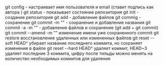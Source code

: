 git config - настраивает имя пользователя и email (ставит подпись как автора )
git status - показывает состояние репозитория 
git init - создание репозитория
git add - добавление файлов 
git commig - сохранение
git commit -m "" - сохранение и добавление названия
git commit -a -m "" - добавление файлов и сохранение (git add + git commit)
git commit --amend -m "" изменение имени уже сохраненного commit
git restore восстановление удаленных или измененных файлов
git reset --soft HEAD^ убирает название последнего коммита, но сохраняет изменения в файле
git reset --hard HEAD^ удаляет коммит, HEAD~3  удаляет последние 3 коммита, цифру после тильды можно менять на количество необходимых комиитов для удаления